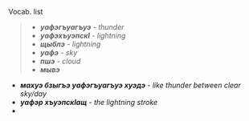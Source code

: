 Vocab. list
> - **_уафэгъуагъуэ_** - _thunder_
> - **_уафэхъуэпскI_** - _lightning_
> - **_щыблэ_** - _lightning_
> - **_уафэ_** - _sky_
> - **_пшэ_** - _cloud_
> - **_мывэ_**



- **_махуэ бзыгъэ уафэгъуагъуэ хуэдэ_** - _like thunder between clear sky/day_
- **_уафэр хъуэпскIащ_** - _the lightning stroke_
- 